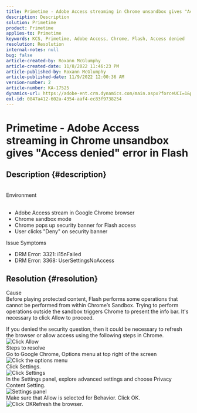 ```yaml
---
title: Primetime - Adobe Access streaming in Chrome unsandbox gives "Access denied" error in Flash
description: Description
solution: Primetime
product: Primetime
applies-to: Primetime
keywords: KCS, Primetime, Adobe Access, Chrome, Flash, Access denied
resolution: Resolution
internal-notes: null
bug: false
article-created-by: Roxann McGlumphy
article-created-date: 11/8/2022 11:46:23 PM
article-published-by: Roxann McGlumphy
article-published-date: 11/9/2022 12:00:36 AM
version-number: 2
article-number: KA-17525
dynamics-url: https://adobe-ent.crm.dynamics.com/main.aspx?forceUCI=1&pagetype=entityrecord&etn=knowledgearticle&id=a11bbe88-bf5f-ed11-9561-6045bd006c82
exl-id: 0847a412-602a-4354-aaf4-ec83f9738254
---
```

# Primetime - Adobe Access streaming in Chrome unsandbox gives "Access denied" error in Flash

## Description {#description}

<br>Environment<br><br>
- Adobe Access stream in Google Chrome browser
- Chrome sandbox mode
- Chrome pops up security banner for Flash access
- User clicks "Deny" on security banner



Issue Symptoms
- DRM Error: 3321: i15nFailed
- DRM Error: 3368: UserSettingsNoAccess



## Resolution {#resolution}

Cause<br>
Before playing protected content, Flash performs some operations that cannot be performed from within Chrome’s Sandbox. Trying to perform operations outside the sandbox triggers Chrome to present the info bar. It's necessary to click Allow to proceed.

If you denied the security question, then it could be necessary to refresh the browser or allow access using the following steps in Chrome.
![Click Allow](https://helpx.adobe.com/content/dam/help/en/adobe-access/kb/error-3321/jcr%3acontent/main-pars/image/chrome_infobar.png "Click Allow")<br>Steps to resolve<br>
Go to Google Chrome, Options menu at top right of the screen
![Click the options menu](https://helpx.adobe.com/content/dam/help/en/adobe-access/kb/error-3321/jcr%3acontent/main-pars/procedure/proc_par/step_0/step_par/image/setting_menu.png "Click the options menu")<br>Click Settings.<br>![Click Settings](https://helpx.adobe.com/content/dam/help/en/adobe-access/kb/error-3321/jcr%3acontent/main-pars/procedure/proc_par/step_1/step_par/image/3.jpg "Click Settings")<br>In the Settings panel, explore advanced settings and choose Privacy  Content Setting.<br>![Settings panel](https://helpx.adobe.com/content/dam/help/en/adobe-access/kb/error-3321/jcr%3acontent/main-pars/procedure/proc_par/step_2/step_par/image/5.jpg "Settings panel")<br>Make sure that Allow is selected for Behavior. Click OK.<br>![Click OK](https://helpx.adobe.com/content/dam/help/en/adobe-access/kb/error-3321/jcr%3acontent/main-pars/procedure/proc_par/step_3/step_par/image/unsandbox_settings.png "Click OK")Refresh the browser.

<br> <br>
